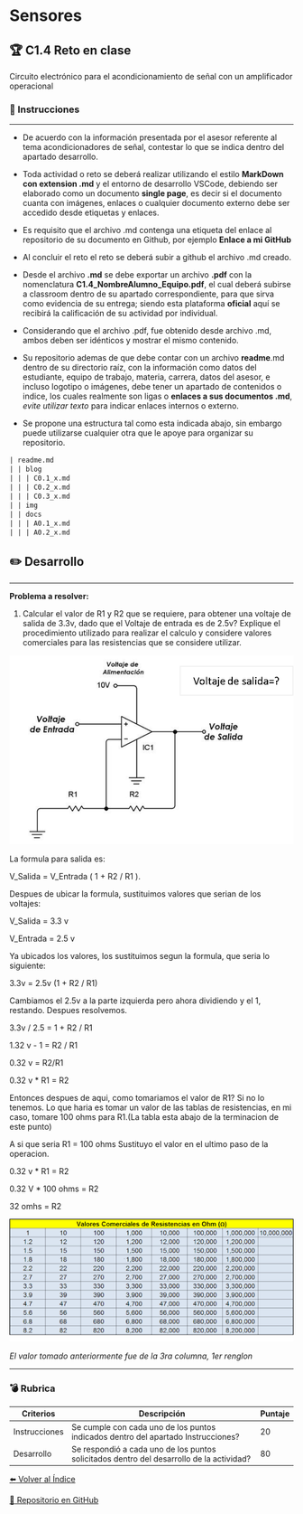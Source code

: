 # Sensores
## :trophy: C1.4 Reto en clase

Circuito electrónico para el acondicionamiento de señal con un amplificador operacional

### :blue_book: Instrucciones

___

- De acuerdo con la información presentada por el asesor referente al tema acondicionadores de señal, contestar lo que se indica dentro del apartado desarrollo.

- Toda actividad o reto se deberá realizar utilizando el estilo **MarkDown con extension .md** y el entorno de desarrollo VSCode, debiendo ser elaborado como un documento **single page**, es decir si el documento cuanta con imágenes, enlaces o cualquier documento externo debe ser accedido desde etiquetas y enlaces.
- Es requisito que el archivo .md contenga una etiqueta del enlace al repositorio de su documento en Github, por ejemplo **Enlace a mi GitHub**
- Al concluir el reto el reto se deberá subir a github el archivo .md creado.
- Desde el archivo **.md** se debe exportar un archivo **.pdf** con la nomenclatura **C1.4_NombreAlumno_Equipo.pdf**, el cual deberá subirse a classroom dentro de su apartado correspondiente, para que sirva como evidencia de su entrega; siendo esta plataforma **oficial** aquí se recibirá la calificación de su actividad por individual.
- Considerando que el archivo .pdf, fue obtenido desde archivo .md, ambos deben ser idénticos y mostrar el mismo contenido.
- Su repositorio ademas de que debe contar con un archivo **readme**.md dentro de su directorio raíz, con la información como datos del estudiante, equipo de trabajo, materia, carrera, datos del asesor, e incluso logotipo o imágenes, debe tener un apartado de contenidos o indice, los cuales realmente son ligas o **enlaces a sus documentos .md**, _evite utilizar texto_ para indicar enlaces internos o externo.
- Se propone una estructura tal como esta indicada abajo, sin embargo puede utilizarse cualquier otra que le apoye para organizar su repositorio.

```  
| readme.md
| | blog
| | | C0.1_x.md
| | | C0.2_x.md
| | | C0.3_x.md
| | img
| | docs
| | | A0.1_x.md
| | | A0.2_x.md
```


## :pencil2: Desarrollo

___

**Problema a resolver:**

1. Calcular el valor de R1 y R2 que se requiere, para obtener una voltaje de salida de 3.3v, dado que el Voltaje de entrada es de 2.5v? Explique el procedimiento utilizado para realizar el calculo y considere valores comerciales para las resistencias que se considere utilizar.

![Acondicionador_de_senal_AmOp](../Img/C1.x_CircuitoAcondicionadorAmOP.png)

La formula para salida es:

V_Salida = V_Entrada ( 1 + R2 / R1 ). 

Despues de ubicar la formula, sustituimos valores que serian de los voltajes:

V_Salida = 3.3 v 

V_Entrada = 2.5 v

Ya ubicados los valores, los sustituimos segun la formula, que seria lo siguiente:

3.3v = 2.5v (1 + R2 / R1)

Cambiamos el 2.5v a la parte izquierda pero ahora dividiendo y el 1, restando. Despues resolvemos.

3.3v / 2.5 = 1 + R2 / R1

1.32 v  - 1 = R2 / R1

0.32 v = R2/R1

0.32 v * R1 = R2

Entonces despues de aqui, como tomariamos el valor de R1? Si no lo tenemos. Lo que haria es tomar un valor de las tablas de resistencias, en mi caso, tomare 100 ohms para R1.(La tabla esta abajo de la terminacion de este punto)

A si que seria R1 = 100 ohms
Sustituyo el valor en el ultimo paso de la operacion. 

0.32 v * R1 = R2

0.32 V * 100 ohms = R2

32 omhs = R2

![Resistencias Comerciales para R1](../Img/ResistenciasComerciales.png)

*El valor tomado anteriormente fue de la 3ra columna, 1er renglon*

___

### :bomb: Rubrica

| Criterios     | Descripción                                                                                  | Puntaje |
| ------------- | -------------------------------------------------------------------------------------------- | ------- |
| Instrucciones | Se cumple con cada uno de los puntos indicados dentro del apartado Instrucciones?            | 20 |
| Desarrollo    | Se respondió a cada uno de los puntos solicitados dentro del desarrollo de la actividad?     | 80      |

[:arrow_left: Volver al Índice](../README.md)

[:bookmark_tabs: Repositorio en GitHub](https://github.com/CarolinaDominguez18/SistemasProgramables)
